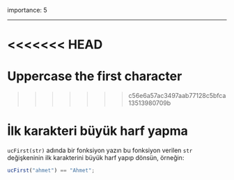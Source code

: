 importance: 5

---

<<<<<<< HEAD
=======
# Uppercase the first character
>>>>>>> c56e6a57ac3497aab77128c5bfca13513980709b

# İlk karakteri büyük harf yapma

`ucFirst(str)` adında bir fonksiyon yazın bu fonksiyon verilen `str` değişkeninin ilk karakterini büyük harf yapıp dönsün, örneğin:

```js
ucFirst("ahmet") == "Ahmet";
```
